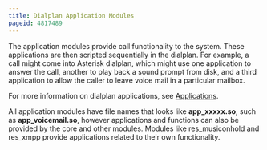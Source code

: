 ```yaml
---
title: Dialplan Application Modules
pageid: 4817489
---
```


The application modules provide call functionality to the system. These applications are then scripted sequentially in the dialplan. For example, a call might come into Asterisk dialplan, which might use one application to answer the call, another to play back a sound prompt from disk, and a third application to allow the caller to leave voice mail in a particular mailbox.

For more information on dialplan applications, see [Applications](/Applications).

All application modules have file names that looks like **app\_xxxxx.so**, such as **app\_voicemail.so**, however applications and functions can also be provided by the core and other modules. Modules like res\_musiconhold and res\_xmpp provide applications related to their own functionality.

